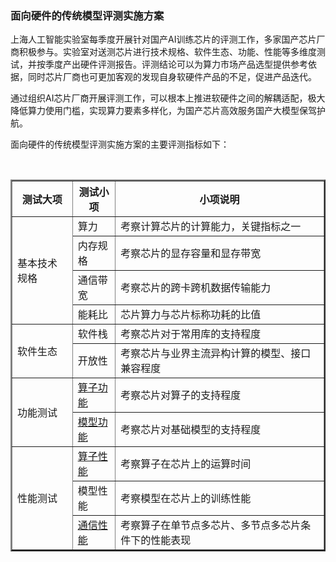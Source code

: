 ### 面向硬件的传统模型评测实施方案

上海人工智能实验室每季度开展针对国产AI训练芯片的评测工作，多家国产芯片厂商积极参与。实验室对送测芯片进行技术规格、软件生态、功能、性能等多维度测试，并按季度产出硬件评测报告。评测结论可以为算力市场产品选型提供参考依据，同时芯片厂商也可更加客观的发现自身软硬件产品的不足，促进产品迭代。

通过组织AI芯片厂商开展评测工作，可以根本上推进软硬件之间的解耦适配，极大降低算力使用门槛，实现算力要素多样化，为国产芯片高效服务国产大模型保驾护航。 

面向硬件的传统模型评测实施方案的主要评测指标如下：
<table border="2px">
        <tr>
        <th>测试大项</th>
        <th>测试小项</th>
        <th>小项说明</th>
    </tr>
    <tr>
        <td rowspan="4">基本技术规格 </td>
        <td>算力</td>
        <td>考察计算芯片的计算能力，关键指标之一</td>
    </tr>
    <tr>
        <td>内存规格</td>
        <!-- <a href="https://github.com/DeepLink-org/AIChipBenchmark/blob/main/operators/speed_test/communication_bench/readme.md"></a> -->
        <td>考察芯片的显存容量和显存带宽</td>
    </tr>
    <tr>
        <td>通信带宽</td>
        <td>考察芯片的跨卡跨机数据传输能力</td>
    </tr>
    <tr>
        <td>能耗比</td>
        <td>芯片算力与芯片标称功耗的比值</td>
    </tr> 
 	<tr>
        <td rowspan="2">软件生态</td>
        <td>软件栈</td>
        <td>考察芯片对于常用库的支持程度 </td>
    </tr>
    <tr>
        <td>开放性</td>
        <td>考察芯片与业界主流异构计算的模型、接口兼容程度</td>
    </tr>
    <tr>
        <td rowspan="2">功能测试</td>
        <td><a href=="https://github.com/DeepLink-org/AIChipBenchmark/tree/main/operators/accuracy_test">算子功能 </a></td>
        <td>考察芯片对算子的支持程度</td>
    </tr>
    <tr>
        <td><a href="https://github.com/DeepLink-org/AIChipBenchmark/blob/main/models/readme.md">模型功能 </a></td>
        <td>考察芯片对基础模型的支持程度</td>
    </tr>
    <tr>
        <td rowspan="3">性能测试</td>
        <td><a href ="https://github.com/DeepLink-org/AIChipBenchmark/blob/main/operators/speed_test/readme.md">算子性能 </a></td>
        <td>考察算子在芯片上的运算时间</td>
    </tr>
    <tr>
        <td>模型性能</td>
        <td>考察模型在芯片上的训练性能</td>
    </tr>
    <tr>
        <td><a href="https://github.com/DeepLink-org/AIChipBenchmark/blob/main/operators/speed_test/communication_bench/readme.md">通信性能</a></td>
        <td>考察算⼦在单节点多芯⽚、多节点多芯⽚条件下的性能表现</td>
    </tr>
</table>